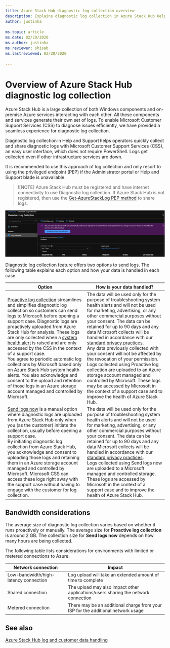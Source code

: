 ```yaml
---
title: Azure Stack Hub diagnostic log collection overview 
description: Explains diagnostic log collection in Azure Stack Hub Help + Support, including on-demand and proactive log collection.
author: justinha

ms.topic: article
ms.date: 02/20/2020
ms.author: justinha
ms.reviewer: shisab
ms.lastreviewed: 02/20/2020

---
```

# Overview of Azure Stack Hub diagnostic log collection 

Azure Stack Hub is a large collection of both Windows components and on-premise Azure services interacting with each other. All these components and services generate their own set of logs. To enable Microsoft Customer Support Services (CSS) to diagnose issues efficiently, we have provided a seamless experience for diagnostic log collection. 

Diagnostic log collection in Help and Support helps operators quickly collect and share diagnostic logs with Microsoft Customer Support Services (CSS), an easy user interface, which does not require PowerShell. Logs get collected even if other infrastructure services are down.  
 
It is recommended to use this approach of log collection and only resort to using the privileged endpoint (PEP) if the Administrator portal or Help and Support blade is unavailable. 

>![NOTE]
>Azure Stack Hub must be registered and have internet connectivity to use Diagnostic log collection. If Azure Stack Hub is not registered, then use the [Get-AzureStackLog PEP method](azure-stack-configure-on-demand-diagnostic-log-collection.md#use-the-privileged-endpoint-pep-to-collect-diagnostic-logs) to share logs. 

![Screenshot of diagnostic log collection options](media/azure-stack-help-and-support/banner-enable-automatic-log-collection.png)

Diagnostic log collection feature offers two options to send logs. The following table explains each option and how your data is handled in each case. 

| Option | How is your data handled? |
|--------|---------------------------|
|[Proactive log collection](azure-stack-configure-automatic-diagnostic-log-collection-tzl.md) streamlines and simplifies diagnostic log collection so customers can send logs to Microsoft before opening a support case. Diagnostic logs are proactively uploaded from Azure Stack Hub for analysis. These logs are only collected when a [system health alert](azure-stack-configure-automatic-diagnostic-log-collection-tzl.md#proactive-diagnostic-log-collection-alerts) is raised and are only accessed by the CSS in the context of a support case.<br>You agree to periodic automatic log collections by Microsoft based only on Azure Stack Hub system health alerts. You also acknowledge and consent to the upload and retention of those logs in an Azure storage account managed and controlled by Microsoft. | The data will be used only for the purpose of troubleshooting system health alerts and will not be used for marketing, advertising, or any other commercial purposes without your consent. The data can be retained for up to 90 days and any data Microsoft collects will be handled in accordance with our [standard privacy practices](https://privacy.microsoft.com/).<br>Any data previously collected with your consent will not be affected by the revocation of your permission.<br>Logs collected using Proactive log collection are uploaded to an Azure storage account managed and controlled by Microsoft. These logs may be accessed by Microsoft in the context of a support case and to improve the health of Azure Stack Hub.|
|[Send logs now](azure-stack-configure-on-demand-diagnostic-log-collection-tzl.md) is a manual option where diagnostic logs are uploaded from Azure Stack Hub only when you (as the customer) initiate the collection, usually before opening a support case. <br>By initiating diagnostic log collection from Azure Stack Hub, you acknowledge and consent to uploading those logs and retaining them in an Azure storage account managed and controlled by Microsoft. Microsoft CSS can access these logs right away with the support case without having to engage with the customer for log collection. | The data will be used only for the purpose of troubleshooting system health alerts and will not be used for marketing, advertising, or any other commercial purposes without your consent. The data can be retained for up to 90 days and any data Microsoft  collects will be handled in accordance with our [standard privacy practices](https://privacy.microsoft.com/). <br>Logs collected using Send logs now are uploaded to a Microsoft managed and controlled storage. These logs are accessed by Microsoft in the context of a support case and to improve the health of Azure Stack Hub. |

## Bandwidth considerations

The average size of diagnostic log collection varies based on whether it runs proactively or manually. The average size for **Proactive log collection** is around 2 GB. The  collection size for **Send logs now** depends on how many hours are being collected.

The following table lists considerations for environments with limited or metered connections to Azure.


| Network connection | Impact |
|--------------------|--------|
| Low-bandwidth/high-latency connection | Log upload will take an extended amount of time to complete | 
| Shared connection | The upload may also impact other applications/users sharing the network connection |
| Metered connection | There may be an additional charge from your ISP for the additional network usage | 

## See also

[Azure Stack Hub log and customer data handling](https://docs.microsoft.com/azure-stack/operator/azure-stack-data-collection)

